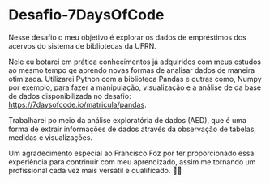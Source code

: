 # Desafio-7DaysOfCode

Nesse desafio o meu objetivo é explorar os dados de empréstimos dos acervos do sistema de bibliotecas da UFRN.

Nele eu botarei em prática conhecimentos já adquiridos com meus estudos ao mesmo tempo qe aprendo novas formas de analisar dados de maneira otimizada. Utilizarei Python com a biblioteca Pandas e outras como, Numpy por exemplo, para fazer a manipulação, visualização e a análise de da base de dados disponibilizada no desafio: https://7daysofcode.io/matricula/pandas.

Trabalharei po meio da análise exploratória de dados (AED), que é uma forma de extrair informações de dados através da observação de tabelas, medidas e visualizações.

Um agradecimento especial ao Francisco Foz por ter proporcionado essa experiência para contrinuir com meu aprendizado, assim me tornando um profissional cada vez mais versátil e qualificado. 🚀🚀
